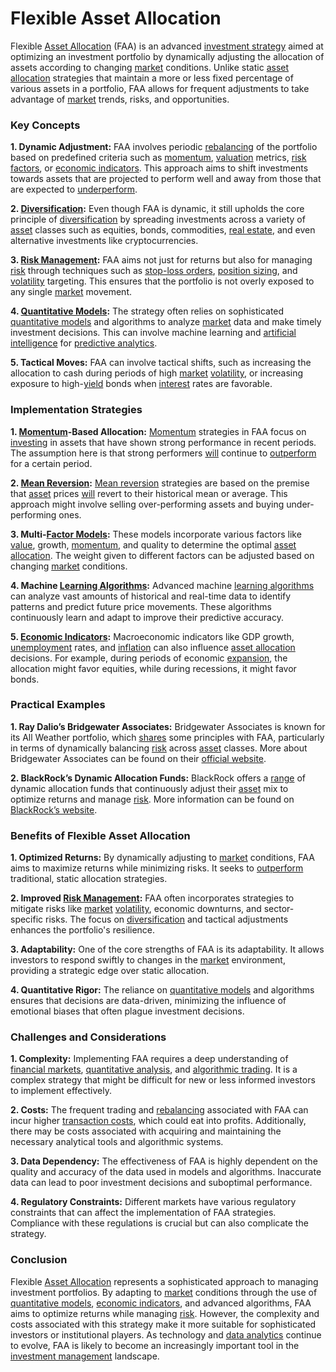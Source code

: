 # Flexible Asset Allocation

Flexible [Asset Allocation](../a/asset_allocation.md) (FAA) is an advanced [investment strategy](../i/investment_strategy.md) aimed at optimizing an investment portfolio by dynamically adjusting the allocation of assets according to changing [market](../m/market.md) conditions. Unlike static [asset allocation](../a/asset_allocation.md) strategies that maintain a more or less fixed percentage of various assets in a portfolio, FAA allows for frequent adjustments to take advantage of [market](../m/market.md) trends, risks, and opportunities.

### Key Concepts

**1. Dynamic Adjustment:** FAA involves periodic [rebalancing](../r/rebalancing.md) of the portfolio based on predefined criteria such as [momentum](../m/momentum.md), [valuation](../v/valuation.md) metrics, [risk factors](../r/risk_factors_in_trading.md), or [economic indicators](../e/economic_indicators.md). This approach aims to shift investments towards assets that are projected to perform well and away from those that are expected to [underperform](../u/underperform.md).

**2. [Diversification](../d/diversification.md):** Even though FAA is dynamic, it still upholds the core principle of [diversification](../d/diversification.md) by spreading investments across a variety of [asset](../a/asset.md) classes such as equities, bonds, commodities, [real estate](../r/real_estate.md), and even alternative investments like cryptocurrencies.

**3. [Risk Management](../r/risk_management.md):** FAA aims not just for returns but also for managing [risk](../r/risk.md) through techniques such as [stop-loss orders](../s/stop-loss_orders.md), [position sizing](../p/position_sizing.md), and [volatility](../v/volatility.md) targeting. This ensures that the portfolio is not overly exposed to any single [market](../m/market.md) movement.

**4. [Quantitative Models](../q/quantitative_models.md):** The strategy often relies on sophisticated [quantitative models](../q/quantitative_models.md) and algorithms to analyze [market](../m/market.md) data and make timely investment decisions. This can involve machine learning and [artificial intelligence](../a/artificial_intelligence_in_trading.md) for [predictive analytics](../p/predictive_analytics.md).

**5. Tactical Moves:** FAA can involve tactical shifts, such as increasing the allocation to cash during periods of high [market](../m/market.md) [volatility](../v/volatility.md), or increasing exposure to high-[yield](../y/yield.md) bonds when [interest](../i/interest.md) rates are favorable.

### Implementation Strategies

**1. [Momentum](../m/momentum.md)-Based Allocation:**
   [Momentum](../m/momentum.md) strategies in FAA focus on [investing](../i/investing.md) in assets that have shown strong performance in recent periods. The assumption here is that strong performers [will](../w/will.md) continue to [outperform](../o/outperform.md) for a certain period.

**2. [Mean Reversion](../m/mean_reversion.md):**
   [Mean reversion](../m/mean_reversion.md) strategies are based on the premise that [asset](../a/asset.md) prices [will](../w/will.md) revert to their historical mean or average. This approach might involve selling over-performing assets and buying under-performing ones.

**3. Multi-[Factor Models](../f/factor_models.md):**
   These models incorporate various factors like [value](../v/value.md), growth, [momentum](../m/momentum.md), and quality to determine the optimal [asset allocation](../a/asset_allocation.md). The weight given to different factors can be adjusted based on changing [market](../m/market.md) conditions.

**4. Machine [Learning Algorithms](../l/learning_algorithms_in_trading.md):**
   Advanced machine [learning algorithms](../l/learning_algorithms_in_trading.md) can analyze vast amounts of historical and real-time data to identify patterns and predict future price movements. These algorithms continuously learn and adapt to improve their predictive accuracy.

**5. [Economic Indicators](../e/economic_indicators.md):**
   Macroeconomic indicators like GDP growth, [unemployment](../u/unemployment.md) rates, and [inflation](../i/inflation.md) can also influence [asset allocation](../a/asset_allocation.md) decisions. For example, during periods of economic [expansion](../e/expansion.md), the allocation might favor equities, while during recessions, it might favor bonds.

### Practical Examples

**1. Ray Dalio’s Bridgewater Associates:**
   Bridgewater Associates is known for its All Weather portfolio, which [shares](../s/shares.md) some principles with FAA, particularly in terms of dynamically balancing [risk](../r/risk.md) across [asset](../a/asset.md) classes. More about Bridgewater Associates can be found on their [official website](https://www.bridgewater.com/).

**2. BlackRock’s Dynamic Allocation Funds:**
   BlackRock offers a [range](../r/range.md) of dynamic allocation funds that continuously adjust their [asset](../a/asset.md) mix to optimize returns and manage [risk](../r/risk.md). More information can be found on [BlackRock’s website](https://www.blackrock.com/us/individual/products/227832/).

### Benefits of Flexible Asset Allocation

**1. Optimized Returns:**
   By dynamically adjusting to [market](../m/market.md) conditions, FAA aims to maximize returns while minimizing risks. It seeks to [outperform](../o/outperform.md) traditional, static allocation strategies.

**2. Improved [Risk Management](../r/risk_management.md):**
   FAA often incorporates strategies to mitigate risks like [market](../m/market.md) [volatility](../v/volatility.md), economic downturns, and sector-specific risks. The focus on [diversification](../d/diversification.md) and tactical adjustments enhances the portfolio's resilience.

**3. Adaptability:**
   One of the core strengths of FAA is its adaptability. It allows investors to respond swiftly to changes in the [market](../m/market.md) environment, providing a strategic edge over static allocation.

**4. Quantitative Rigor:**
   The reliance on [quantitative models](../q/quantitative_models.md) and algorithms ensures that decisions are data-driven, minimizing the influence of emotional biases that often plague investment decisions.

### Challenges and Considerations

**1. Complexity:**
   Implementing FAA requires a deep understanding of [financial markets](../f/financial_market.md), [quantitative analysis](../q/quantitative_analysis.md), and [algorithmic trading](../a/algorithmic_trading.md). It is a complex strategy that might be difficult for new or less informed investors to implement effectively.

**2. Costs:**
   The frequent trading and [rebalancing](../r/rebalancing.md) associated with FAA can incur higher [transaction costs](../t/transaction_costs.md), which could eat into profits. Additionally, there may be costs associated with acquiring and maintaining the necessary analytical tools and algorithmic systems.

**3. Data Dependency:**
   The effectiveness of FAA is highly dependent on the quality and accuracy of the data used in models and algorithms. Inaccurate data can lead to poor investment decisions and suboptimal performance.

**4. Regulatory Constraints:**
   Different markets have various regulatory constraints that can affect the implementation of FAA strategies. Compliance with these regulations is crucial but can also complicate the strategy.

### Conclusion

Flexible [Asset Allocation](../a/asset_allocation.md) represents a sophisticated approach to managing investment portfolios. By adapting to [market](../m/market.md) conditions through the use of [quantitative models](../q/quantitative_models.md), [economic indicators](../e/economic_indicators.md), and advanced algorithms, FAA aims to optimize returns while managing [risk](../r/risk.md). However, the complexity and costs associated with this strategy make it more suitable for sophisticated investors or institutional players. As technology and [data analytics](../d/data_analytics.md) continue to evolve, FAA is likely to become an increasingly important tool in the [investment management](../i/investment_management.md) landscape.
